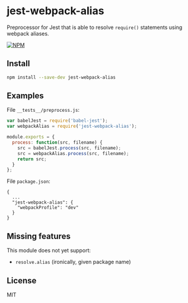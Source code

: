 # jest-webpack-alias

Preprocessor for Jest that is able to resolve `require()` statements using webpack aliases.

[![NPM](https://nodei.co/npm/jest-webpack-alias.png)](https://nodei.co/npm/jest-webpack-alias/)

## Install

```sh
npm install --save-dev jest-webpack-alias
```

## Examples

File `__tests__/preprocess.js`:

```js
var babelJest = require('babel-jest');
var webpackAlias = require('jest-webpack-alias');

module.exports = {
  process: function(src, filename) {
    src = babelJest.process(src, filename);
    src = webpackAlias.process(src, filename);
    return src;
  }
};
```

File `package.json`:

```
{
  ...
  "jest-webpack-alias": {
    "webpackProfile": "dev"
  }
}
```

## Missing features

This module does not yet support:

- `resolve.alias` (ironically, given package name)

## License

MIT
